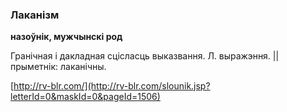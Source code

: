 ### Лаканізм
**назоўнік, мужчынскі род**

Гранічная і дакладная сцісласць выказвання. Л. выражэння. || прыметнік: лаканічны.

<a rel="author">[http://rv-blr.com/](http://rv-blr.com/slounik.jsp?letterId=0&maskId=0&pageId=1506)</a>
